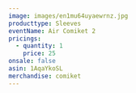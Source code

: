 ```yaml
---
image: images/en1mu64uyaewrnz.jpg
producttype: Sleeves
eventName: Air Comiket 2
pricings:
  - quantity: 1
    price: 25
onsale: false
asin: 1AqaYkoSL
merchandise: comiket
---
```

